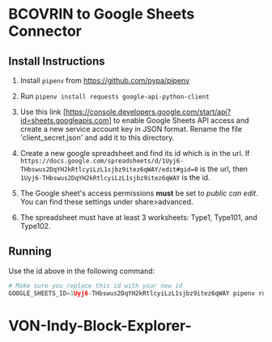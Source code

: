 # BCOVRIN to Google Sheets Connector

## Install Instructions

1. Install `pipenv` from https://github.com/pypa/pipenv

2. Run `pipenv install requests google-api-python-client`

3. Use this link [https://console.developers.google.com/start/api?id=sheets.googleapis.com] to enable Google Sheets API access and create a new service account key in JSON format. Rename the file 'client_secret.json' and add it to this directory.

4. Create a new google spreadsheet and find its id which is in the url. If `https://docs.google.com/spreadsheets/d/1Uyj6-THbswus2DqYH2kRtlcyiLzL1sjbz9itez6qWAY/edit#gid=0` is the url, then `1Uyj6-THbswus2DqYH2kRtlcyiLzL1sjbz9itez6qWAY` is the id.

5. The Google sheet's access permissions **must** be set to *public can edit*. You can find these settings under share>advanced.

6. The spreadsheet must have at least 3 worksheets: Type1, Type101, and Type102.


## Running

Use the id above in the following command:


```python
# Make sure you replace this id with your new id
GOOGLE_SHEETS_ID=1Uyj6-THbswus2DqYH2kRtlcyiLzL1sjbz9itez6qWAY pipenv run python main.py
```
# VON-Indy-Block-Explorer-
